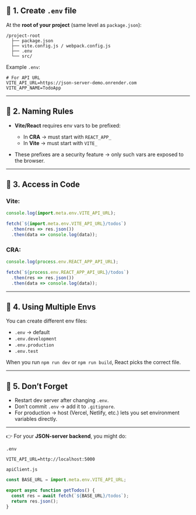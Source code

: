 
## 📌 1. Create `.env` file

At the **root of your project** (same level as `package.json`):

```
/project-root
  ├── package.json
  ├── vite.config.js / webpack.config.js
  ├── .env
  └── src/
```

Example `.env`:

```env
# For API URL
VITE_API_URL=https://json-server-demo.onrender.com
VITE_APP_NAME=TodoApp
```

---

## 📌 2. Naming Rules

* **Vite/React** requires env vars to be prefixed:

  * In **CRA** → must start with `REACT_APP_`
  * In **Vite** → must start with `VITE_`
* These prefixes are a security feature → only such vars are exposed to the browser.

---

## 📌 3. Access in Code

### Vite:

```jsx
console.log(import.meta.env.VITE_API_URL);

fetch(`${import.meta.env.VITE_API_URL}/todos`)
  .then(res => res.json())
  .then(data => console.log(data));
```

### CRA:

```jsx
console.log(process.env.REACT_APP_API_URL);

fetch(`${process.env.REACT_APP_API_URL}/todos`)
  .then(res => res.json())
  .then(data => console.log(data));
```

---

## 📌 4. Using Multiple Envs

You can create different env files:

* `.env` → default
* `.env.development`
* `.env.production`
* `.env.test`

When you run `npm run dev` or `npm run build`, React picks the correct file.

---

## 📌 5. Don’t Forget

* Restart dev server after changing `.env`.
* Don’t commit `.env` → add it to `.gitignore`.
* For production → host (Vercel, Netlify, etc.) lets you set environment variables directly.

---

👉 For your **JSON-server backend**, you might do:

`.env`

```env
VITE_API_URL=http://localhost:5000
```

`apiClient.js`

```js
const BASE_URL = import.meta.env.VITE_API_URL;

export async function getTodos() {
  const res = await fetch(`${BASE_URL}/todos`);
  return res.json();
}
```


